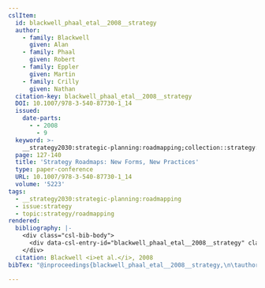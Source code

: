 ```yaml
---
cslItem:
  id: blackwell_phaal_etal__2008__strategy
  author:
    - family: Blackwell
      given: Alan
    - family: Phaal
      given: Robert
    - family: Eppler
      given: Martin
    - family: Crilly
      given: Nathan
  citation-key: blackwell_phaal_etal__2008__strategy
  DOI: 10.1007/978-3-540-87730-1_14
  issued:
    date-parts:
      - - 2008
        - 9
  keyword: >-
    __strategy2030:strategic-planning:roadmapping;collection::strategy::roadmapping
  page: 127-140
  title: 'Strategy Roadmaps: New Forms, New Practices'
  type: paper-conference
  URL: 10.1007/978-3-540-87730-1_14
  volume: '5223'
tags:
  - __strategy2030:strategic-planning:roadmapping
  - issue:strategy
  - topic:strategy/roadmapping
rendered:
  bibliography: |-
    <div class="csl-bib-body">
      <div data-csl-entry-id="blackwell_phaal_etal__2008__strategy" class="csl-entry">Blackwell, A. <i>et al.</i> 2008 “Strategy Roadmaps: New Forms, New Practices,” in, pp. 127–140. doi:10.1007/978-3-540-87730-1_14.</div>
    </div>
  citation: Blackwell <i>et al.</i>, 2008
bibTex: "@inproceedings{blackwell_phaal_etal__2008__strategy,\n\tauthor = {Blackwell, Alan and Phaal, Robert and Eppler, Martin and Crilly, Nathan},\n\tyear = {2008},\n\tmonth = {9},\n\tpages = {127--140},\n\ttitle = {Strategy {Roadmaps}: New {Forms}, {New} {Practices}},\n\thowpublished = {10.1007/978-3-540-87730-1\\textunderscore{}14},\n\tvolume = {5223},\n}\n\n"

---
```

